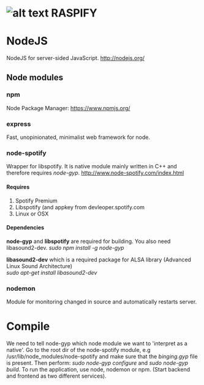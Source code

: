 ![alt text](https://cdn1.iconfinder.com/data/icons/simply-8-bits-11/96/spotify.png "Raspify") RASPIFY
=======

# NodeJS
NodeJS for server-sided JavaScript.
http://nodejs.org/

## Node modules
### npm
Node Package Manager: https://www.npmjs.org/

### express
Fast, unopinionated, minimalist web framework for node.

### node-spotify
Wrapper for libspotify. It is native module mainly written in C++ and therefore requires _node-gyp_.
http://www.node-spotify.com/index.html

#### Requires
1. Spotify Premium
2. Libspotify (and appkey from devleoper.spotify.com
3. Linux or OSX

#### Dependencies
**node-gyp** and **libspotify** are required for building. You also need libasound2-dev.
  _sudo npm install -g node-gyp_ 
   
**libasound2-dev** which is a required package for ALSA library (Advanced Linux Sound Architecture)   
  _sudo apt-get install libasound2-dev_

### nodemon
Module for monitoring changed in source and automatically restarts server.

# Compile
We need to tell node-gyp which node module we want to 'interpret as a native'.
Go to the root dir of the node-spotify module, e.g /usr/lib/node_modules/node-spotify and make sure that the
_binging.gyp_ file is present. Then perform: _sudo node-gyp configure_ and _sudo node-gyp build_.
To run the application, use node, nodemon or npm. (Start backend and frontend as two different services). 
